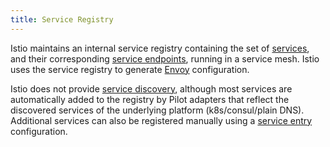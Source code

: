 ```yaml
---
title: Service Registry
---
```


Istio maintains an internal service registry containing the set of [services](#service),
and their corresponding [service endpoints](#service-endpoint), running in a service mesh.
Istio uses the service registry to generate [Envoy](#envoy) configuration.

Istio does not provide [service discovery](https://en.wikipedia.org/wiki/Service_discovery),
although most services are automatically added to the registry by Pilot
adapters that reflect the discovered services of the underlying platform (k8s/consul/plain DNS).
Additional services can also be registered manually using a
[service entry](/docs/concepts/traffic-management/service-entries) configuration.

